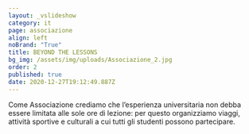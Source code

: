```yaml
---
layout: _vslideshow
category: it
page: associazione
align: left
noBrand: "True"
title: BEYOND THE LESSONS
bg_img: /assets/img/uploads/Associazione_2.jpg
order: 2
published: true
date: 2020-12-27T19:12:49.887Z
---
```

Come Associazione crediamo che l’esperienza universitaria
non debba essere limitata alle sole ore di lezione:
per questo organizziamo viaggi, attività sportive e culturali
a cui tutti gli studenti possono partecipare.
